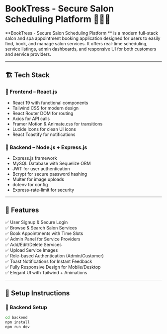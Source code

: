 # BookTress - Secure Salon Scheduling Platform   💇‍♀️💅

**BookTress - Secure Salon Scheduling Platform ** is a modern full-stack salon and spa appointment booking application designed for users to easily find, book, and manage salon services. It offers real-time scheduling, service listings, admin dashboards, and responsive UI for both customers and service providers.

---

## 🏗️ Tech Stack

### 🔹 Frontend – React.js
- React 19 with functional components
- Tailwind CSS for modern design
- React Router DOM for routing
- Axios for API calls
- Framer Motion & Animate.css for transitions
- Lucide Icons for clean UI icons
- React Toastify for notifications

### 🔹 Backend – Node.js + Express.js
- Express.js framework
- MySQL Database with Sequelize ORM
- JWT for user authentication
- Bcrypt for secure password hashing
- Multer for image uploads
- dotenv for config
- Express-rate-limit for security

---

## 🔐 Features

✅ User Signup & Secure Login  
✅ Browse & Search Salon Services  
✅ Book Appointments with Time Slots  
✅ Admin Panel for Service Providers  
✅ Add/Edit/Delete Services  
✅ Upload Service Images  
✅ Role-based Authentication (Admin/Customer)  
✅ Toast Notifications for Instant Feedback  
✅ Fully Responsive Design for Mobile/Desktop  
✅ Elegant UI with Tailwind + Animations

---

## 🔧 Setup Instructions

### 🚀 Backend Setup

```bash
cd backend
npm install
npm run dev
